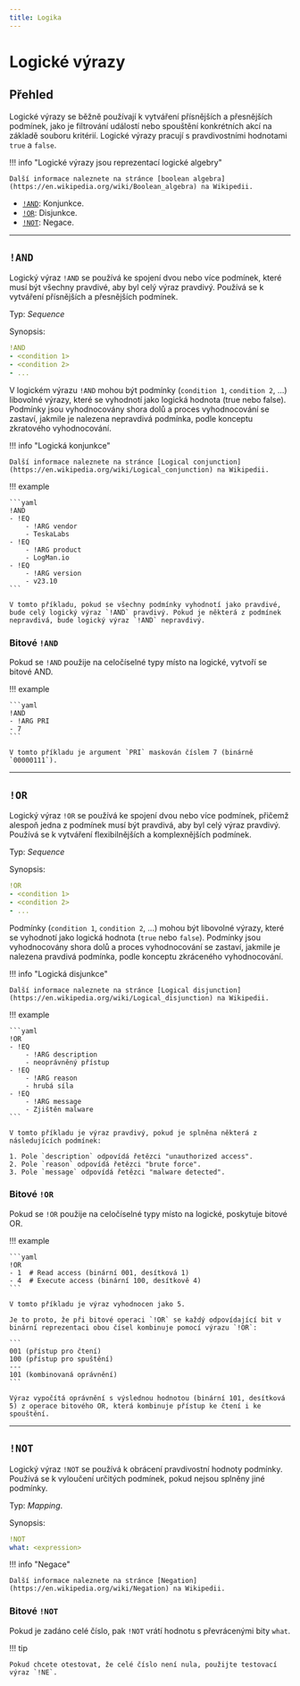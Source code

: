 ```yaml
---
title: Logika
---
```


# Logické výrazy

## Přehled

Logické výrazy se běžně používají k vytváření přísnějších a přesnějších podmínek, jako je filtrování událostí nebo spouštění konkrétních akcí na základě souboru kritérií. Logické výrazy pracují s pravdivostními hodnotami `true` a `false`.

!!! info "Logické výrazy jsou reprezentací logické algebry"

    Další informace naleznete na stránce [boolean algebra](https://en.wikipedia.org/wiki/Boolean_algebra) na Wikipedii.

* [`!AND`](#and): Konjunkce.
* [`!OR`](#or): Disjunkce.
* [`!NOT`](#not): Negace.

---

## `!AND`

Logický výraz `!AND` se používá ke spojení dvou nebo více podmínek, které musí být všechny pravdivé, aby byl celý výraz pravdivý. Používá se k vytváření přísnějších a přesnějších podmínek.

Typ: _Sequence_

Synopsis:

```yaml
!AND
- <condition 1>
- <condition 2>
- ...
```

V logickém výrazu `!AND` mohou být podmínky (`condition 1`, `condition 2`, ...) libovolné výrazy, které se vyhodnotí jako logická hodnota (true nebo false). Podmínky jsou vyhodnocovány shora dolů a proces vyhodnocování se zastaví, jakmile je nalezena nepravdivá podmínka, podle konceptu zkratového vyhodnocování.

!!! info "Logická konjunkce"

    Další informace naleznete na stránce [Logical conjunction](https://en.wikipedia.org/wiki/Logical_conjunction) na Wikipedii.

!!! example

    ```yaml
    !AND
    - !EQ
        - !ARG vendor
        - TeskaLabs
    - !EQ
        - !ARG product
        - LogMan.io
    - !EQ
        - !ARG version
        - v23.10
    ```

    V tomto příkladu, pokud se všechny podmínky vyhodnotí jako pravdivé, bude celý logický výraz `!AND` pravdivý. Pokud je některá z podmínek nepravdivá, bude logický výraz `!AND` nepravdivý.

### Bitové `!AND`

Pokud se `!AND` použije na celočíselné typy místo na logické, vytvoří se bitové AND.

!!! example

    ```yaml
    !AND
    - !ARG PRI
    - 7
    ```

    V tomto příkladu je argument `PRI` maskován číslem 7 (binárně `00000111`).

---

## `!OR`

Logický výraz `!OR` se používá ke spojení dvou nebo více podmínek, přičemž alespoň jedna z podmínek musí být pravdivá, aby byl celý výraz pravdivý. Používá se k vytváření flexibilnějších a komplexnějších podmínek.

Typ: _Sequence_

Synopsis:

```yaml
!OR
- <condition 1>
- <condition 2>
- ...
```

Podmínky (`condition 1`, `condition 2`, ...) mohou být libovolné výrazy, které se vyhodnotí jako logická hodnota (`true` nebo `false`). Podmínky jsou vyhodnocovány shora dolů a proces vyhodnocování se zastaví, jakmile je nalezena pravdivá podmínka, podle konceptu zkráceného vyhodnocování.

!!! info "Logická disjunkce"

    Další informace naleznete na stránce [Logical disjunction](https://en.wikipedia.org/wiki/Logical_disjunction) na Wikipedii.

!!! example

    ```yaml
    !OR
    - !EQ
        - !ARG description
        - neoprávněný přístup
    - !EQ
        - !ARG reason
        - hrubá síla
    - !EQ
        - !ARG message
        - Zjištěn malware
    ```

    V tomto příkladu je výraz pravdivý, pokud je splněna některá z následujících podmínek:

    1. Pole `description` odpovídá řetězci "unauthorized access".
    2. Pole `reason` odpovídá řetězci "brute force".
    3. Pole `message` odpovídá řetězci "malware detected".

### Bitové `!OR`

Pokud se `!OR` použije na celočíselné typy místo na logické, poskytuje bitové OR.

!!! example

    ```yaml
    !OR
    - 1  # Read access (binární 001, desítková 1)
    - 4  # Execute access (binární 100, desítkově 4)
    ```

    V tomto příkladu je výraz vyhodnocen jako 5.

    Je to proto, že při bitové operaci `!OR` se každý odpovídající bit v binární reprezentaci obou čísel kombinuje pomocí výrazu `!OR`:

    ```
    001 (přístup pro čtení)
    100 (přístup pro spuštění)
    ---
    101 (kombinovaná oprávnění)
    ```

    Výraz vypočítá oprávnění s výslednou hodnotou (binární 101, desítková 5) z operace bitového OR, která kombinuje přístup ke čtení i ke spouštění.

---

## `!NOT`

Logický výraz `!NOT` se používá k obrácení pravdivostní hodnoty podmínky. Používá se k vyloučení určitých podmínek, pokud nejsou splněny jiné podmínky.

Typ: _Mapping_.

Synopsis:

```yaml
!NOT
what: <expression>
```

!!! info "Negace"

    Další informace naleznete na stránce [Negation](https://en.wikipedia.org/wiki/Negation) na Wikipedii.

### Bitové `!NOT`

Pokud je zadáno celé číslo, pak `!NOT` vrátí hodnotu s převrácenými bity `what`.

!!! tip

    Pokud chcete otestovat, že celé číslo není nula, použijte testovací výraz `!NE`.